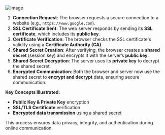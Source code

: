 ![image](https://github.com/user-attachments/assets/45462fdd-2b3d-4e1b-a957-d2a7b3702b8b)

1. **Connection Request**: The browser requests a secure connection to a website (e.g., `https://www.google.com`).
2. **SSL Certificate Sent**: The web server responds by sending its **SSL certificate**, which includes its **public key**.
3. **Certificate Verification**: The browser checks the SSL certificate's validity using a **Certificate Authority (CA)**.
4. **Shared Secret Creation**: After verifying, the browser creates a **shared secret** (session key) and encrypts it with the server’s **public key**.
5. **Shared Secret Decryption**: The server uses its **private key** to decrypt the shared secret.
6. **Encrypted Communication**: Both the browser and server now use the shared secret to **encrypt and decrypt** data, ensuring secure communication.

**Key Concepts Illustrated:**

* **Public Key & Private Key** encryption
* **SSL/TLS Certificate** verification
* **Encrypted data transmission** using a shared secret

This process ensures data privacy, integrity, and authentication during online communication.
